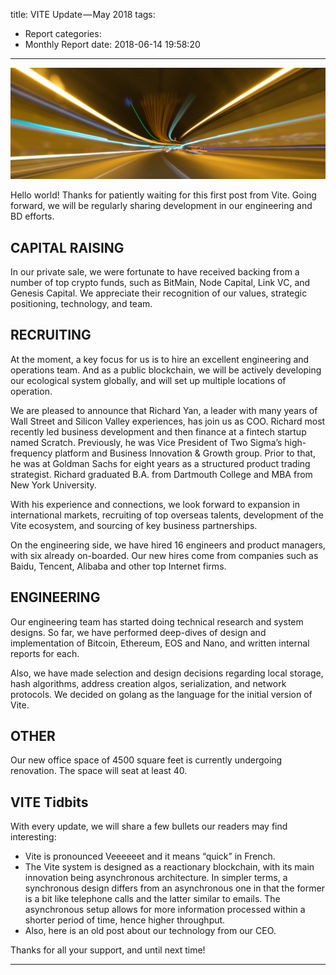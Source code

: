 title: VITE Update — May 2018
tags:
  - Report
categories:
  - Monthly Report
date: 2018-06-14 19:58:20
---
![upload successful](/images/pasted-13.png)

Hello world! Thanks for patiently waiting for this first post from Vite. Going forward, we will be regularly sharing development in our engineering and BD efforts.

## CAPITAL RAISING

In our private sale, we were fortunate to have received backing from a number of top crypto funds, such as BitMain, Node Capital, Link VC, and Genesis Capital. We appreciate their recognition of our values, strategic positioning, technology, and team.

<!-- more -->

## RECRUITING

At the moment, a key focus for us is to hire an excellent engineering and operations team. And as a public blockchain, we will be actively developing our ecological system globally, and will set up multiple locations of operation.

We are pleased to announce that Richard Yan, a leader with many years of Wall Street and Silicon Valley experiences, has join us as COO. Richard most recently led business development and then finance at a fintech startup named Scratch. Previously, he was Vice President of Two Sigma’s high-frequency platform and Business Innovation & Growth group. Prior to that, he was at Goldman Sachs for eight years as a structured product trading strategist. Richard graduated B.A. from Dartmouth College and MBA from New York University.

With his experience and connections, we look forward to expansion in international markets, recruiting of top overseas talents, development of the Vite ecosystem, and sourcing of key business partnerships.

On the engineering side, we have hired 16 engineers and product managers, with six already on-boarded. Our new hires come from companies such as Baidu, Tencent, Alibaba and other top Internet firms.

## ENGINEERING

Our engineering team has started doing technical research and system designs. So far, we have performed deep-dives of design and implementation of Bitcoin, Ethereum, EOS and Nano, and written internal reports for each.

Also, we have made selection and design decisions regarding local storage, hash algorithms, address creation algos, serialization, and network protocols. We decided on golang as the language for the initial version of Vite.

## OTHER

Our new office space of 4500 square feet is currently undergoing renovation. The space will seat at least 40.

## VITE Tidbits

With every update, we will share a few bullets our readers may find interesting:

* Vite is pronounced Veeeeeet and it means “quick” in French.
* The Vite system is designed as a reactionary blockchain, with its main innovation being asynchronous architecture. In simpler terms, a synchronous design differs from an asynchronous one in that the former is a bit like telephone calls and the latter similar to emails. The asynchronous setup allows for more information processed within a shorter period of time, hence higher throughput.
* Also, here is an old post about our technology from our CEO.

Thanks for all your support, and until next time!


---
